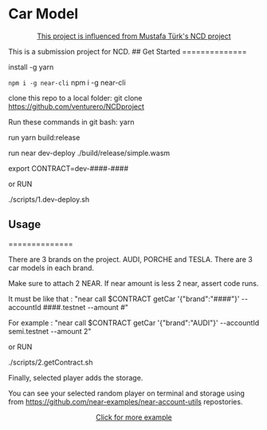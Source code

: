 Car Model
==============

<p align='center'><a href="https://github.com/Musti2735/NEAR-Poject-FootballPlayer">This project is influenced from Mustafa Türk's NCD project</a></p>
This is a submission project for NCD. 
## Get Started
==============

install -g yarn

 `npm i -g near-cli`
npm i -g near-cli

clone this repo to a local folder:
git clone https://github.com/venturero/NCDproject

Run these commands in git bash:
yarn

run yarn build:release

run near dev-deploy ./build/release/simple.wasm

export CONTRACT=dev-####-####

or RUN

./scripts/1.dev-deploy.sh


## Usage
==============

There are 3 brands on the project. AUDI, PORCHE and TESLA.
There are 3 car models in each brand.

Make sure to attach 2 NEAR. If near amount is less 2 near, assert code runs.

It must be like that : 
"near call $CONTRACT getCar '{"brand":"####"}' --accountId ####.testnet --amount #"

For example : 
"near call $CONTRACT getCar '{"brand":"AUDI"}' --accountId semi.testnet --amount 2"

or RUN

./scripts/2.getContract.sh

Finally, selected player adds the storage.

You can see your selected random player on terminal and storage using from https://github.com/near-examples/near-account-utils repostories.

<p align='center'><a href="https://github.com/orgs/Learn-NEAR/repositories?q=l1&type=all&language=typescript&sort=">Click for more example</a></p>


